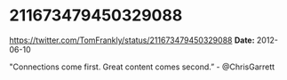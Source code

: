 # 211673479450329088
https://twitter.com/TomFrankly/status/211673479450329088
**Date:** 2012-06-10

"Connections come first. Great content comes second.” - @ChrisGarrett
